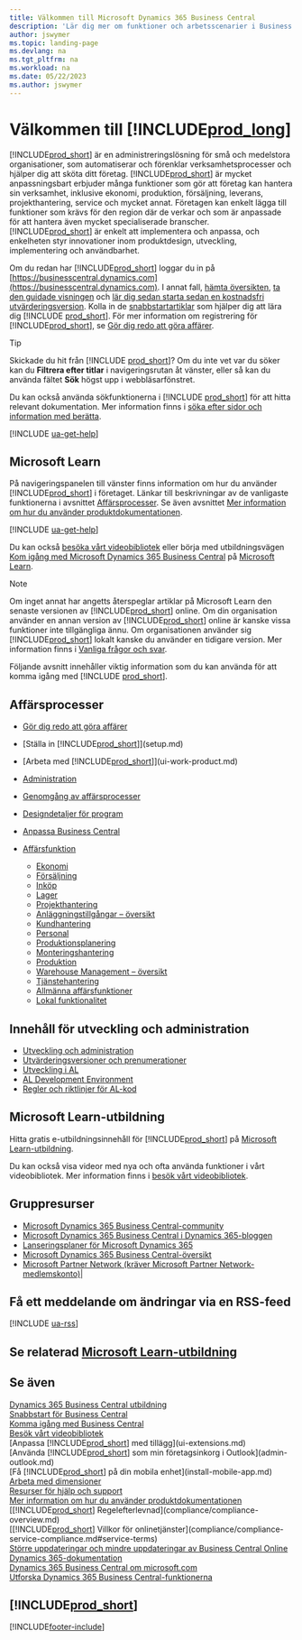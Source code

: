 ```yaml
---
title: Välkommen till Microsoft Dynamics 365 Business Central
description: 'Lär dig mer om funktioner och arbetsscenarier i Business central som gör det möjligt för företag att hantera sin verksamhet, inklusive ekonomi, tillverkning, försäljning, leverans, projekthantering, service m.m.'
author: jswymer
ms.topic: landing-page
ms.devlang: na
ms.tgt_pltfrm: na
ms.workload: na
ms.date: 05/22/2023
ms.author: jswymer
---
```

# <a name="welcome-to-"></a>Välkommen till [!INCLUDE[prod_long](includes/prod_long.md)]

[!INCLUDE[prod_short](includes/prod_short.md)] är en administreringslösning för små och medelstora organisationer, som automatiserar och förenklar verksamhetsprocesser och hjälper dig att sköta ditt företag. [!INCLUDE[prod_short](includes/prod_short.md)] är mycket anpassningsbart erbjuder många funktioner som gör att företag kan hantera sin verksamhet, inklusive ekonomi, produktion, försäljning, leverans, projekthantering, service och mycket annat. Företagen kan enkelt lägga till funktioner som krävs för den region där de verkar och som är anpassade för att hantera även mycket specialiserade branscher. [!INCLUDE[prod_short](includes/prod_short.md)] är enkelt att implementera och anpassa, och enkelheten styr innovationer inom produktdesign, utveckling, implementering och användbarhet.  

Om du redan har [!INCLUDE[prod_short](includes/prod_short.md)] loggar du in på [https://businesscentral.dynamics.com](https://businesscentral.dynamics.com). I annat fall, [hämta översikten](https://dynamics.microsoft.com/business-central/overview/), [ta den guidade visningen](https://dynamics.microsoft.com/en-us/guidedtour/dynamics/business-central/1/1) och [lär dig sedan starta sedan en kostnadsfri utvärderingsversion](trial-signup.md). Kolla in de [snabbstartartiklar](quick-start-business-central.md) som hjälper dig att lära dig [!INCLUDE [prod_short](includes/prod_short.md)]. För mer information om registrering för [!INCLUDE[prod_short](includes/prod_short.md)], se [Gör dig redo att göra affärer](ui-get-ready-business.md).  

> [!TIP]
> Skickade du hit från [!INCLUDE [prod_short](includes/prod_short.md)]? Om du inte vet var du söker kan du **Filtrera efter titlar** i navigeringsrutan åt vänster, eller så kan du använda fältet **Sök** högst upp i webbläsarfönstret.  
>
> Du kan också använda sökfunktionerna i [!INCLUDE [prod_short](includes/prod_short.md)] för att hitta relevant dokumentation. Mer information finns i [söka efter sidor och information med berätta](ui-search.md).

[!INCLUDE [ua-get-help](includes/ua-get-help.md)]

## <a name="microsoft-learn"></a>Microsoft Learn

På navigeringspanelen till vänster finns information om hur du använder [!INCLUDE[prod_short](includes/prod_short.md)] i företaget. Länkar till beskrivningar av de vanligaste funktionerna i avsnittet [Affärsprocesser](#business-processes). Se även avsnittet [Mer information om hur du använder produktdokumentationen](product-help-and-support.md#learn-more-using-the-product-documentation).

[!INCLUDE [ua-get-help](includes/ua-get-help.md)]

Du kan också [besöka vårt videobibliotek](across-videos.md) eller börja med utbildningsvägen [Kom igång med Microsoft Dynamics 365 Business Central](/training/paths/get-started-dynamics-365-business-central/) på [Microsoft Learn](/training/dynamics365/business-central?WT.mc_id=dyn365bc_landingpage-docs).  

> [!NOTE]
> Om inget annat har angetts återspeglar artiklar på Microsoft Learn den senaste versionen av [!INCLUDE[prod_short](includes/prod_short.md)] online. Om din organisation använder en annan version av [!INCLUDE[prod_short](includes/prod_short.md)] online är kanske vissa funktioner inte tillgängliga ännu. Om organisationen använder sig [!INCLUDE[prod_short](includes/prod_short.md)] lokalt kanske du använder en tidigare version. Mer information finns i [Vanliga frågor och svar](across-faq.yml).

Följande avsnitt innehåller viktig information som du kan använda för att komma igång med [!INCLUDE [prod_short](includes/prod_short.md)].  

## <a name="business-processes"></a>Affärsprocesser

- [Gör dig redo att göra affärer](ui-get-ready-business.md)
- [Ställa in [!INCLUDE[prod_short](includes/prod_short.md)]](setup.md)
- [Arbeta med [!INCLUDE[prod_short](includes/prod_short.md)]](ui-work-product.md)
- [Administration](admin-setup-and-administration.md)
- [Genomgång av affärsprocesser](walkthrough-business-process-walkthroughs.md)
- [Designdetaljer för program](design-details-application-design.md)
- [Anpassa Business Central](ui-customizing-overview.md)
- [Affärsfunktion](across-business-functionality.md)

  - [Ekonomi](finance.md)
  - [Försäljning](sales-manage-sales.md)
  - [Inköp](purchasing-manage-purchasing.md)
  - [Lager](inventory-manage-inventory.md)
  - [Projekthantering](projects-manage-projects.md)
  - [Anläggningstillgångar – översikt](fa-manage.md)
  - [Kundhantering](marketing-relationship-management.md)
  - [Personal](hr-manage-human-resources.md)
  - [Produktionsplanering](production-planning.md)
  - [Monteringshantering](assembly-assemble-items.md)
  - [Produktion](production-manage-manufacturing.md)
  - [Warehouse Management – översikt](design-details-warehouse-management.md)  
  - [Tjänstehantering](service-service.md)
  - [Allmänna affärsfunktioner](ui-across-business-areas.md)
  - [Lokal funktionalitet](about-localization.md)

## <a name="development-and-administration-content"></a>Innehåll för utveckling och administration

- [Utveckling och administration](/dynamics365/business-central/dev-itpro/index)
- [Utvärderingsversioner och prenumerationer](/dynamics365/business-central/dev-itpro/administration/trials-subscriptions)  
- [Utveckling i AL](/dynamics365/business-central/dev-itpro/developer/devenv-dev-overview)
- [AL Development Environment](/dynamics365/business-central/dev-itpro/developer/devenv-reference-overview)
- [Regler och riktlinjer för AL-kod](/dynamics365/business-central/dev-itpro/compliance/apptest-overview)

## <a name="microsoft-learn-training"></a>Microsoft Learn-utbildning

Hitta gratis e-utbildningsinnehåll för [!INCLUDE[prod_short](includes/prod_short.md)] på [Microsoft Learn-utbildning](/training/dynamics365/business-central?WT.mc_id=dyn365bc_landingpage-docs).

Du kan också visa videor med nya och ofta använda funktioner i vårt videobibliotek. Mer information finns i [besök vårt videobibliotek](across-videos.md).  

## <a name="community-resources"></a>Gruppresurser

- [Microsoft Dynamics 365 Business Central-community](https://community.dynamics.com/business)
- [Microsoft Dynamics 365 Business Central i Dynamics 365-bloggen](https://cloudblogs.microsoft.com/dynamics365/it/product/business-central/)
- [Lanseringsplaner för Microsoft Dynamics 365](/dynamics365/release-plans/)
- [Microsoft Dynamics 365 Business Central-översikt](https://dynamics.microsoft.com/roadmap/business-central/)
- [Microsoft Partner Network \(kräver Microsoft Partner Network-medlemskonto\)](https://mspartner.microsoft.com/en/us/windows/index.aspx)|  

## <a name="get-notified-about-changes-through-an-rss-feed"></a>Få ett meddelande om ändringar via en RSS-feed

[!INCLUDE [ua-rss](includes/ua-rss.md)]  

## <a name="see-related-microsoft-learn-training"></a>Se relaterad [Microsoft Learn-utbildning](/training/dynamics365/business-central?WT.mc_id=dyn365bc_landingpage-docs)

## <a name="see-also"></a>Se även

[Dynamics 365 Business Central utbildning](/training/dynamics365/business-central?WT.mc_id=dyn365bc_landingpage-docs)  
[Snabbstart för Business Central](quick-start-business-central.md)  
[Komma igång med Business Central](ui-get-ready-business.md)  
[Besök vårt videobibliotek](across-videos.md)  
[Anpassa [!INCLUDE[prod_short](includes/prod_short.md)] med tillägg](ui-extensions.md)  
[Använda [!INCLUDE[prod_short](includes/prod_short.md)] som min företagsinkorg i Outlook](admin-outlook.md)  
[Få [!INCLUDE[prod_short](includes/prod_short.md)] på din mobila enhet](install-mobile-app.md)  
[Arbeta med dimensioner](finance-dimensions.md)  
[Resurser för hjälp och support](product-help-and-support.md)  
[Mer information om hur du använder produktdokumentationen](product-help-and-support.md#learn-more-using-the-product-documentation)  
[[!INCLUDE[prod_short](includes/prod_short.md)] Regelefterlevnad](compliance/compliance-overview.md)  
[[!INCLUDE[prod_short](includes/prod_short.md)] Villkor för onlinetjänster](compliance/compliance-service-compliance.md#service-terms)  
[Större uppdateringar och mindre uppdateringar av Business Central Online](/dynamics365/business-central/dev-itpro/administration/update-rollout-timeline)  
[Dynamics 365-dokumentation](/dynamics365/)  
[Dynamics 365 Business Central om microsoft.com](https://dynamics.microsoft.com/business-central/overview/)  
[Utforska Dynamics 365 Business Central-funktionerna](https://dynamics.microsoft.com/business-central/capabilities/)  

## [!INCLUDE[prod_short](includes/free_trial_md.md)]

[!INCLUDE[footer-include](includes/footer-banner.md)]
